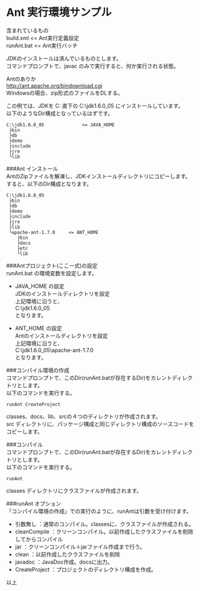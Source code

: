 Ant 実行環境サンプル
================

含まれているもの  
build.xml       <= Ant実行定義設定  
runAnt.bat      <= Ant実行バッチ  
  
  
JDKのインストールは済んでいるものとします。  
コマンドプロンプトで、javac のみで実行すると、何か実行される状態。  
  
Antのありか  
http://ant.apache.org/bindownload.cgi  
Windowsの場合、zip形式のファイルをDLする。  

この例では、JDKを C: 直下の C:\jdk1.6.0_05 にインストールしています。  
以下のようなDir構成となっているはずです。  

    C:\jdk1.6.0_05              <= JAVA_HOME  
     ├bin  
     ├db  
     ├demo  
     ├include  
     ├jre  
     └lib  
  
  
###Ant インストール  
AntのZipファイルを解凍し、JDKインストールディレクトリにコピーします。  
すると、以下のDir構成となります。  

    C:\jdk1.6.0_05  
     ├bin  
     ├db  
     ├demo  
     ├include  
     ├jre  
     ├lib  
     └apache-ant-1.7.0     <= ANT_HOME  
        ├bin  
        ├docs  
        ├etc  
        └lib  

  
  
###Antプロジェクト(ここ一式)の設定  
runAnt.bat の環境変数を設定します。 
- JAVA_HOME の設定  
JDKのインストールディレクトリを設定  
上記環境に沿うと、  
C:\jdk1.6.0_05  
となります。  

- ANT_HOME の設定  
Antのインストールディレクトリを設定  
上記環境に沿うと、  
C:\jdk1.6.0_05\apache-ant-1.7.0  
となります。  
  
  
###コンパイル環境の作成  
コマンドプロンプトで、このDir(runAnt.batが存在するDir)をカレントディレクトリとします。  
以下のコマンドを実行する。  
  
    runAnt CreateProject  
  
classes、docs、lib、srcの４つのディレクトリが作成されます。  
src ディレクトリに、パッケージ構成と同じディレクトリ構成のソースコードをコピーします。  
  

###コンパイル  
コマンドプロンプトで、このDir(runAnt.batが存在するDir)をカレントディレクトリとします。  
以下のコマンドを実行する。  
  
    runAnt  
  
classes ディレクトリにクラスファイルが作成されます。  
  
###runAnt オプション  
「コンパイル環境の作成」での実行のように、runAntは引数を受け付けます。  
- 引数無し      ：通常のコンパイル。classesに、クラスファイルが作成される。  
- cleanCompile  ：クリーンコンパイル。以前作成したクラスファイルを削除してからコンパイル  
- jar           ：クリーンコンパイル＋jarファイル作成まで行う。  
- clean         ：以前作成したクラスファイルを削除  
- javadoc       ：JavaDoc作成。docsに出力。  
- CreateProject ：プロジェクトのディレクトリ構成を作成。  
  
  
以上  


